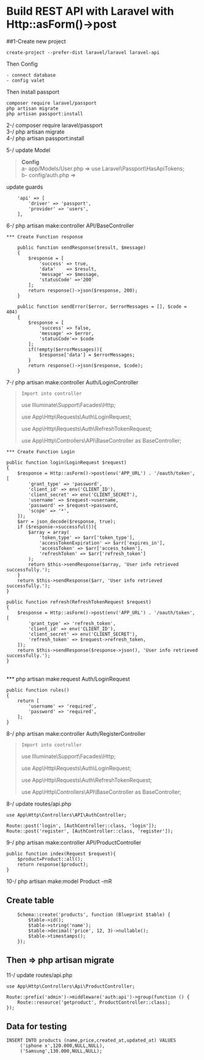 # Build REST API with Laravel with Http::asForm()->post

##1-Create new project 

```
create-project --prefer-dist laravel/laravel laravel-api
```
Then Config

```
- connect database
- config valet
```

Then install passport
```
composer require laravel/passport
php artisan migrate
php artisan passport:install
```


2-/ composer require laravel/passport <br/>
3-/ php artisan migrate <br/>
4-/ php artisan passport:install<br/>

5-/ update Model <br/>
> __Config__ <br/>
    a- app/Models/User.php => use Laravel\Passport\HasApiTokens; <br/>
    b- config/auth.php =>  <br/>

<html>
<body>
<p>update guards</p>
</body>
</html>

        'api' => [
            'driver' => 'passport',
            'provider' => 'users',
        ],

6-/ php artisan make:controller API/BaseController  <br/>

    *** Create Function response 

        public function sendResponse($result, $message)
        {
            $response = [
                'success' => true,
                'data'    => $result,
                'message' => $message,
                'statusCode' =>'200'
            ];
            return response()->json($response, 200);
        }

        public function sendError($error, $errorMessages = [], $code = 404)
        {
            $response = [
                'success' => false,
                'message' => $error,
                'statusCode'=> $code
            ];
            if(!empty($errorMessages)){
                $response['data'] = $errorMessages;
            }
            return response()->json($response, $code);
        }



7-/ php artisan make:controller Auth/LoginController  <br/>
>`Import into controller `<br/>
>  <html>
>  <body>
>   <p>use Illuminate\Support\Facades\Http;</p>
>   <p>use App\Http\Requests\Auth\LoginRequest;</p>
>   <p>use App\Http\Requests\Auth\RefreshTokenRequest;</p>
>   <p>use App\Http\Controllers\API\BaseController as BaseController;</p>
> </body>
> </html>

    *** Create Function Login 

    public function login(LoginRequest $request)
    {
        $response = Http::asForm()->post(env('APP_URL') . '/oauth/token', [
            'grant_type' => 'password',
            'client_id' => env('CLIENT_ID'),
            'client_secret' => env('CLIENT_SECRET'),
            'username' => $request->username,
            'password' => $request->password,
            'scope' => '*',
        ]);
        $arr = json_decode($response, true);
        if ($response->successful()){
            $array = array(
                'token_type' => $arr['token_type'],
                'accessTokenExpiration' => $arr['expires_in'],
                'accessToken' => $arr['access_token'],
                'refreshToken' => $arr['refresh_token']
            );
            return $this->sendResponse($array, 'User info retrieved successfully.');
        }
        return $this->sendResponse($arr, 'User info retrieved successfully.');
    }

    public function refresh(RefreshTokenRequest $request)
    {
        $response = Http::asForm()->post(env('APP_URL') . '/oauth/token', [
            'grant_type' => 'refresh_token',
            'client_id' => env('CLIENT_ID'),
            'client_secret' => env('CLIENT_SECRET'),
            'refresh_token' => $request->refresh_token,
        ]);
        return $this->sendResponse($response->json(), 'User info retrieved successfully.');
    }
<br/>
*** php artisan make:request  Auth/LoginRequest <br/> 

    public function rules()
    {
        return [
            'username' => 'required',
            'password' => 'required',
        ];
    }


8-/ php artisan make:controller Auth/RegisterController  <br/>
>`Import into controller `<br/>
>  <html>
>  <body>
>   <p>use Illuminate\Support\Facades\Http;</p>
>   <p>use App\Http\Requests\Auth\LoginRequest;</p>
>   <p>use App\Http\Requests\Auth\RefreshTokenRequest;</p>
>   <p>use App\Http\Controllers\API\BaseController as BaseController;</p>
> </body>
> </html>

8-/ update routes/api.php </br>
````
use App\Http\Controllers\API\AuthController;

Route::post('login', [AuthController::class, 'login']);
Route::post('register', [AuthController::class, 'register']);
````
9-/ php artisan make:controller API/ProductController</br>

    public function index(Request $request){
        $product=Product::all();
        return response($product);
    }

10-/ php artisan make:model Product -mR   </br>
## Create table 
        Schema::create('products', function (Blueprint $table) {
            $table->id();
            $table->string('name');
            $table->decimal('price', 12, 3)->nullable();
            $table->timestamps();
        });

## Then => php artisan migrate 

11-/ update routes/api.php </br>
````
use App\Http\Controllers\Api\ProductController;

Route::prefix('admin')->middleware('auth:api')->group(function () {
    Route::resource('getproduct', ProductController::class);
});
````
## Data for testing
````
INSERT INTO products (name,price,created_at,updated_at) VALUES
	 ('iphone x',120.000,NULL,NULL),
	 ('Samsung',130.000,NULL,NULL);
````


